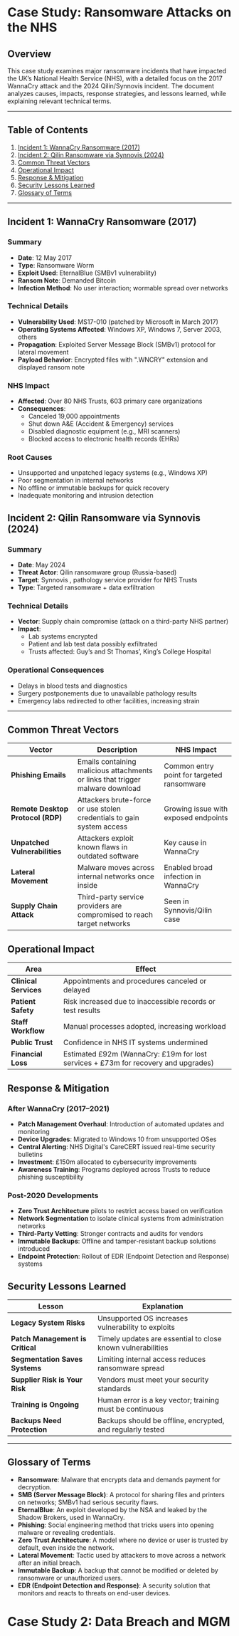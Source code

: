 # Case Study: Ransomware Attacks on the NHS

## Overview

This case study examines major ransomware incidents that have impacted the UK’s National Health Service (NHS), with a detailed focus on the 2017 WannaCry attack and the 2024 Qilin/Synnovis incident. The document analyzes causes, impacts, response strategies, and lessons learned, while explaining relevant technical terms.

---

## Table of Contents

1. [Incident 1: WannaCry Ransomware (2017)](#incident-1-wannacry-ransomware-2017)
2. [Incident 2: Qilin Ransomware via Synnovis (2024)](#incident-2-qilin-ransomware-via-synnovis-2024)
3. [Common Threat Vectors](#common-threat-vectors)
4. [Operational Impact](#operational-impact)
5. [Response & Mitigation](#response--mitigation)
6. [Security Lessons Learned](#security-lessons-learned)
7. [Glossary of Terms](#glossary-of-terms)

---

## Incident 1: WannaCry Ransomware (2017)

### Summary

- **Date**: 12 May 2017  
- **Type**: Ransomware Worm  
- **Exploit Used**: EternalBlue (SMBv1 vulnerability)  
- **Ransom Note**: Demanded Bitcoin  
- **Infection Method**: No user interaction; wormable spread over networks  

### Technical Details

- **Vulnerability Used**: MS17-010 (patched by Microsoft in March 2017)
- **Operating Systems Affected**: Windows XP, Windows 7, Server 2003, others
- **Propagation**: Exploited Server Message Block (SMBv1) protocol for lateral movement
- **Payload Behavior**: Encrypted files with ".WNCRY" extension and displayed ransom note

### NHS Impact

- **Affected**: Over 80 NHS Trusts, 603 primary care organizations
- **Consequences**:
  - Canceled 19,000 appointments
  - Shut down A&E (Accident & Emergency) services
  - Disabled diagnostic equipment (e.g., MRI scanners)
  - Blocked access to electronic health records (EHRs)

### Root Causes

- Unsupported and unpatched legacy systems (e.g., Windows XP)
- Poor segmentation in internal networks
- No offline or immutable backups for quick recovery
- Inadequate monitoring and intrusion detection

## Incident 2: Qilin Ransomware via Synnovis (2024)

### Summary

- **Date**: May 2024  
- **Threat Actor**: Qilin ransomware group (Russia-based)  
- **Target**: Synnovis , pathology service provider for NHS Trusts  
- **Type**: Targeted ransomware + data exfiltration

### Technical Details

- **Vector**: Supply chain compromise (attack on a third-party NHS partner)
- **Impact**:
  - Lab systems encrypted
  - Patient and lab test data possibly exfiltrated
  - Trusts affected: Guy’s and St Thomas’, King’s College Hospital

### Operational Consequences

- Delays in blood tests and diagnostics
- Surgery postponements due to unavailable pathology results
- Emergency labs redirected to other facilities, increasing strain

---

## Common Threat Vectors

| Vector | Description | NHS Impact |
|--------|-------------|------------|
| **Phishing Emails** | Emails containing malicious attachments or links that trigger malware download | Common entry point for targeted ransomware |
| **Remote Desktop Protocol (RDP)** | Attackers brute-force or use stolen credentials to gain system access | Growing issue with exposed endpoints |
| **Unpatched Vulnerabilities** | Attackers exploit known flaws in outdated software | Key cause in WannaCry |
| **Lateral Movement** | Malware moves across internal networks once inside | Enabled broad infection in WannaCry |
| **Supply Chain Attack** | Third-party service providers are compromised to reach target networks | Seen in Synnovis/Qilin case |


## Operational Impact

| Area | Effect |
|------|--------|
| **Clinical Services** | Appointments and procedures canceled or delayed |
| **Patient Safety** | Risk increased due to inaccessible records or test results |
| **Staff Workflow** | Manual processes adopted, increasing workload |
| **Public Trust** | Confidence in NHS IT systems undermined |
| **Financial Loss** | Estimated £92m (WannaCry: £19m for lost services + £73m for recovery and upgrades) |


## Response & Mitigation

### After WannaCry (2017–2021)

- **Patch Management Overhaul**: Introduction of automated updates and monitoring
- **Device Upgrades**: Migrated to Windows 10 from unsupported OSes
- **Central Alerting**: NHS Digital's CareCERT issued real-time security bulletins
- **Investment**: £150m allocated to cybersecurity improvements
- **Awareness Training**: Programs deployed across Trusts to reduce phishing susceptibility

### Post-2020 Developments

- **Zero Trust Architecture** pilots to restrict access based on verification
- **Network Segmentation** to isolate clinical systems from administration networks
- **Third-Party Vetting**: Stronger contracts and audits for vendors
- **Immutable Backups**: Offline and tamper-resistant backup solutions introduced
- **Endpoint Protection**: Rollout of EDR (Endpoint Detection and Response) systems

## Security Lessons Learned

| Lesson | Explanation |
|--------|-------------|
| **Legacy System Risks** | Unsupported OS increases vulnerability to exploits |
| **Patch Management is Critical** | Timely updates are essential to close known vulnerabilities |
| **Segmentation Saves Systems** | Limiting internal access reduces ransomware spread |
| **Supplier Risk is Your Risk** | Vendors must meet your security standards |
| **Training is Ongoing** | Human error is a key vector; training must be continuous |
| **Backups Need Protection** | Backups should be offline, encrypted, and regularly tested |

---

## Glossary of Terms

- **Ransomware**: Malware that encrypts data and demands payment for decryption.
- **SMB (Server Message Block)**: A protocol for sharing files and printers on networks; SMBv1 had serious security flaws.
- **EternalBlue**: An exploit developed by the NSA and leaked by the Shadow Brokers, used in WannaCry.
- **Phishing**: Social engineering method that tricks users into opening malware or revealing credentials.
- **Zero Trust Architecture**: A model where no device or user is trusted by default, even inside the network.
- **Lateral Movement**: Tactic used by attackers to move across a network after an initial breach.
- **Immutable Backup**: A backup that cannot be modified or deleted by ransomware or unauthorized users.
- **EDR (Endpoint Detection and Response)**: A security solution that monitors and reacts to threats on end-user devices.

# Case Study 2: Data Breach and MGM

